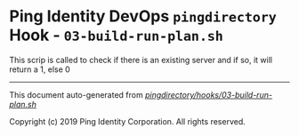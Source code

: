 
# Ping Identity DevOps `pingdirectory` Hook - `03-build-run-plan.sh`
This scrip is called to check if there is an existing server
and if so, it will return a 1, else 0

---
This document auto-generated from _[pingdirectory/hooks/03-build-run-plan.sh](https://github.com/pingidentity/pingidentity-docker-builds/blob/master/pingdirectory/hooks/03-build-run-plan.sh)_

Copyright (c)  2019 Ping Identity Corporation. All rights reserved.
